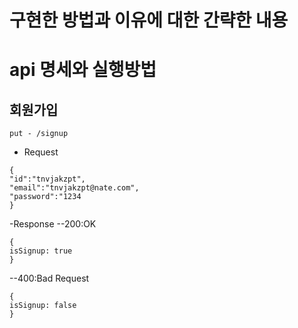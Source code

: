# 구현한 방법과 이유에 대한 간략한 내용

# api 명세와 실행방법
 ## 회원가입
 ```
 put - /signup
 ```
 - Request
 ```
 {
 "id":"tnvjakzpt",
 "email":"tnvjakzpt@nate.com",
 "password":"1234
 }
 ```
 -Response
 --200:OK
 ```
 {
 isSignup: true
 }
 ```
 --400:Bad Request
 ```
 {
 isSignup: false
 }
 ```
 
